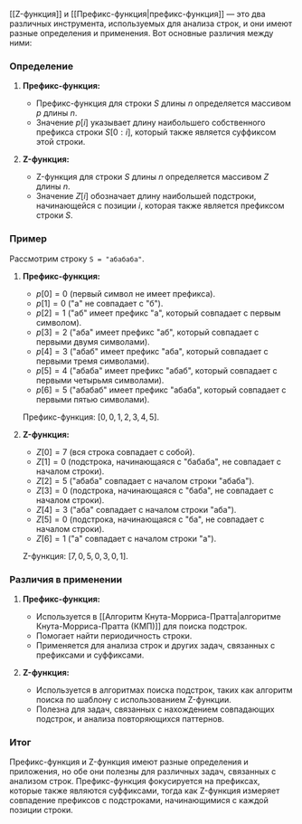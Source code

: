 [[Z-функция]] и [[Префикс-функция|префикс-функция]] — это два различных инструмента, используемых для анализа строк, и они имеют разные определения и применения. Вот основные различия между ними:

### Определение

1. **Префикс-функция:**
   - Префикс-функция для строки $S$ длины $n$ определяется массивом $p$ длины $n$.
   - Значение $p[i]$ указывает длину наибольшего собственного префикса строки $S[0:i]$, который также является суффиксом этой строки.

2. **Z-функция:**
   - Z-функция для строки $S$ длины $n$ определяется массивом $Z$ длины $n$.
   - Значение $Z[i]$ обозначает длину наибольшей подстроки, начинающейся с позиции $i$, которая также является префиксом строки $S$.

### Пример

Рассмотрим строку `S = "абабаба"`.

1. **Префикс-функция:**
   - $p[0] = 0$ (первый символ не имеет префикса).
   - $p[1] = 0$ ("а" не совпадает с "б").
   - $p[2] = 1$ ("аб" имеет префикс "а", который совпадает с первым символом).
   - $p[3] = 2$ ("аба" имеет префикс "аб", который совпадает с первыми двумя символами).
   - $p[4] = 3$ ("абаб" имеет префикс "аба", который совпадает с первыми тремя символами).
   - $p[5] = 4$ ("абаба" имеет префикс "абаб", который совпадает с первыми четырьмя символами).
   - $p[6] = 5$ ("абабаб" имеет префикс "абаба", который совпадает с первыми пятью символами).

   Префикс-функция: $[0, 0, 1, 2, 3, 4, 5]$.

2. **Z-функция:**
   - $Z[0] = 7$ (вся строка совпадает с собой).
   - $Z[1] = 0$ (подстрока, начинающаяся с "бабаба", не совпадает с началом строки).
   - $Z[2] = 5$ ("абаба" совпадает с началом строки "абаба").
   - $Z[3] = 0$ (подстрока, начинающаяся с "баба", не совпадает с началом строки).
   - $Z[4] = 3$ ("аба" совпадает с началом строки "аба").
   - $Z[5] = 0$ (подстрока, начинающаяся с "ба", не совпадает с началом строки).
   - $Z[6] = 1$ ("а" совпадает с началом строки "а").

   Z-функция: $[7, 0, 5, 0, 3, 0, 1]$.

### Различия в применении

1. **Префикс-функция:**
   - Используется в [[Алгоритм Кнута-Морриса-Пратта|алгоритме Кнута-Морриса-Пратта (КМП)]] для поиска подстрок.
   - Помогает найти периодичность строки.
   - Применяется для анализа строк и других задач, связанных с префиксами и суффиксами.

2. **Z-функция:**
   - Используется в алгоритмах поиска подстрок, таких как алгоритм поиска по шаблону с использованием Z-функции.
   - Полезна для задач, связанных с нахождением совпадающих подстрок, и анализа повторяющихся паттернов.

### Итог

Префикс-функция и Z-функция имеют разные определения и приложения, но обе они полезны для различных задач, связанных с анализом строк. Префикс-функция фокусируется на префиксах, которые также являются суффиксами, тогда как Z-функция измеряет совпадение префиксов с подстроками, начинающимися с каждой позиции строки.